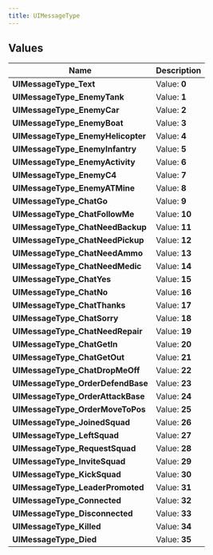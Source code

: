 ```yaml
---
title: UIMessageType
---
```


## Values

| Name | Description |
| ---- | ----------- |
| **UIMessageType\_Text** | Value: **0** |
| **UIMessageType\_EnemyTank** | Value: **1** |
| **UIMessageType\_EnemyCar** | Value: **2** |
| **UIMessageType\_EnemyBoat** | Value: **3** |
| **UIMessageType\_EnemyHelicopter** | Value: **4** |
| **UIMessageType\_EnemyInfantry** | Value: **5** |
| **UIMessageType\_EnemyActivity** | Value: **6** |
| **UIMessageType\_EnemyC4** | Value: **7** |
| **UIMessageType\_EnemyATMine** | Value: **8** |
| **UIMessageType\_ChatGo** | Value: **9** |
| **UIMessageType\_ChatFollowMe** | Value: **10** |
| **UIMessageType\_ChatNeedBackup** | Value: **11** |
| **UIMessageType\_ChatNeedPickup** | Value: **12** |
| **UIMessageType\_ChatNeedAmmo** | Value: **13** |
| **UIMessageType\_ChatNeedMedic** | Value: **14** |
| **UIMessageType\_ChatYes** | Value: **15** |
| **UIMessageType\_ChatNo** | Value: **16** |
| **UIMessageType\_ChatThanks** | Value: **17** |
| **UIMessageType\_ChatSorry** | Value: **18** |
| **UIMessageType\_ChatNeedRepair** | Value: **19** |
| **UIMessageType\_ChatGetIn** | Value: **20** |
| **UIMessageType\_ChatGetOut** | Value: **21** |
| **UIMessageType\_ChatDropMeOff** | Value: **22** |
| **UIMessageType\_OrderDefendBase** | Value: **23** |
| **UIMessageType\_OrderAttackBase** | Value: **24** |
| **UIMessageType\_OrderMoveToPos** | Value: **25** |
| **UIMessageType\_JoinedSquad** | Value: **26** |
| **UIMessageType\_LeftSquad** | Value: **27** |
| **UIMessageType\_RequestSquad** | Value: **28** |
| **UIMessageType\_InviteSquad** | Value: **29** |
| **UIMessageType\_KickSquad** | Value: **30** |
| **UIMessageType\_LeaderPromoted** | Value: **31** |
| **UIMessageType\_Connected** | Value: **32** |
| **UIMessageType\_Disconnected** | Value: **33** |
| **UIMessageType\_Killed** | Value: **34** |
| **UIMessageType\_Died** | Value: **35** |

